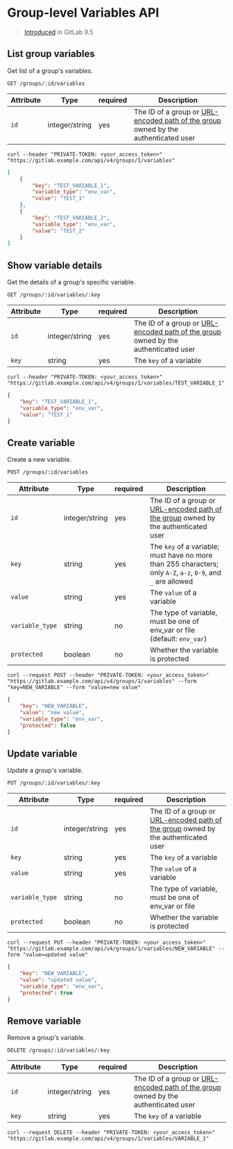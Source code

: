 # Group-level Variables  API

> [Introduced][ce-34519] in GitLab 9.5

## List group variables

Get list of a group's variables.

```
GET /groups/:id/variables
```

| Attribute | Type    | required | Description         |
|-----------|---------|----------|---------------------|
| `id`      | integer/string | yes      | The ID of a group or [URL-encoded path of the group](README.md#namespaced-path-encoding) owned by the authenticated user |

```
curl --header "PRIVATE-TOKEN: <your_access_token>" "https://gitlab.example.com/api/v4/groups/1/variables"
```

```json
[
    {
        "key": "TEST_VARIABLE_1",
        "variable_type": "env_var",
        "value": "TEST_1"
    },
    {
        "key": "TEST_VARIABLE_2",
        "variable_type": "env_var",
        "value": "TEST_2"
    }
]
```

## Show variable details

Get the details of a group's specific variable.

```
GET /groups/:id/variables/:key
```

| Attribute | Type    | required | Description           |
|-----------|---------|----------|-----------------------|
| `id`      | integer/string | yes      | The ID of a group or [URL-encoded path of the group](README.md#namespaced-path-encoding) owned by the authenticated user   |
| `key`     | string  | yes      | The `key` of a variable |

```
curl --header "PRIVATE-TOKEN: <your_access_token>" "https://gitlab.example.com/api/v4/groups/1/variables/TEST_VARIABLE_1"
```

```json
{
    "key": "TEST_VARIABLE_1",
    "variable_type": "env_var",
    "value": "TEST_1"
}
```

## Create variable

Create a new variable.

```
POST /groups/:id/variables
```

| Attribute       | Type    | required | Description           |
|-----------------|---------|----------|-----------------------|
| `id`            | integer/string | yes      | The ID of a group or [URL-encoded path of the group](README.md#namespaced-path-encoding) owned by the authenticated user   |
| `key`           | string  | yes      | The `key` of a variable; must have no more than 255 characters; only `A-Z`, `a-z`, `0-9`, and `_` are allowed |
| `value`         | string  | yes      | The `value` of a variable |
| `variable_type` | string  | no       | The type of variable, must be one of env_var or file (default: `env_var`) |
| `protected`     | boolean | no       | Whether the variable is protected |

```
curl --request POST --header "PRIVATE-TOKEN: <your_access_token>" "https://gitlab.example.com/api/v4/groups/1/variables" --form "key=NEW_VARIABLE" --form "value=new value"
```

```json
{
    "key": "NEW_VARIABLE",
    "value": "new value",
    "variable_type": "env_var",
    "protected": false
}
```

## Update variable

Update a group's variable.

```
PUT /groups/:id/variables/:key
```

| Attribute       | Type    | required | Description             |
|-----------------|---------|----------|-------------------------|
| `id`            | integer/string | yes      | The ID of a group or [URL-encoded path of the group](README.md#namespaced-path-encoding) owned by the authenticated user     |
| `key`           | string  | yes      | The `key` of a variable   |
| `value`         | string  | yes      | The `value` of a variable |
| `variable_type` | string  | no       | The type of variable, must be one of env_var or file |
| `protected`     | boolean | no       | Whether the variable is protected |

```
curl --request PUT --header "PRIVATE-TOKEN: <your_access_token>" "https://gitlab.example.com/api/v4/groups/1/variables/NEW_VARIABLE" --form "value=updated value"
```

```json
{
    "key": "NEW_VARIABLE",
    "value": "updated value",
    "variable_type": "env_var",
    "protected": true
}
```

## Remove variable

Remove a group's variable.

```
DELETE /groups/:id/variables/:key
```

| Attribute | Type    | required | Description             |
|-----------|---------|----------|-------------------------|
| `id`      | integer/string | yes      | The ID of a group or [URL-encoded path of the group](README.md#namespaced-path-encoding) owned by the authenticated user     |
| `key`     | string  | yes      | The `key` of a variable |

```
curl --request DELETE --header "PRIVATE-TOKEN: <your_access_token>" "https://gitlab.example.com/api/v4/groups/1/variables/VARIABLE_1"
```

[ce-34519]: https://gitlab.com/gitlab-org/gitlab-ce/issues/34519
